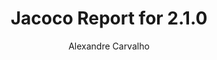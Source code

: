 ---
title: Jacoco Report for 2.1.0
author: Alexandre Carvalho
menu_title: 2.1.0
category: jacoco_reports
layout: iframe
iframe_url: /docs/2.1.0/jacoco/test/html/index.html
order: 4
---